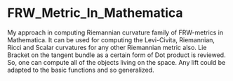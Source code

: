 # FRW_Metric_In_Mathematica
My approach in computing Riemannian curvature family of FRW-metrics in Mathematica.
It can be used for computing the Levi-Civita, Riemannian, Ricci and Scalar curvatures for any  other Riemannian metric also. 
Lie Bracket on the tangent bundle as a certain form of Dot product is reviewed. So, one can compute all of the objects living on the space. Any lift could be adapted to the basic functions and so generalized. 
